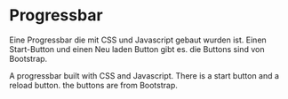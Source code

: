 # Progressbar

Eine Progressbar die mit CSS und Javascript gebaut wurden ist.
Einen Start-Button und einen Neu laden Button gibt es.
die Buttons sind von Bootstrap.

A progressbar built with CSS and Javascript.
There is a start button and a reload button.
the buttons are from Bootstrap.
